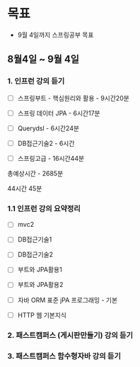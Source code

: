 # 목표

- 9월 4일까지 스프링공부 목표

## 8월4일 ~ 9월 4일

### 1. 인프런 강의 듣기

- [ ] 스프링부트 - 핵심원리와 활용 - 9시간20분
- [ ] 스프링 데이터 JPA - 6시간17분
- [ ] Querydsl - 6시간24분
- [ ] DB접근기술2 - 6시간
- [ ] 스프링고급 - 16시간44분



총예상시간 - 2685분

44시간 45분



### 1.1 인프런 강의 요약정리

- [ ] mvc2
- [ ] DB접근기술1
- [ ] DB접근기술2
- [ ] 부트와 JPA활용1
- [ ] 부트와 JPA활용2
- [ ] 자바 ORM 표준 jPA 프로그래밍 - 기본
- [ ] HTTP 웹 기본지식





### 2. 패스트캠퍼스 (게시판만들기) 강의 듣기



### 3. 패스트캠퍼스 함수형자바 강의 듣기

